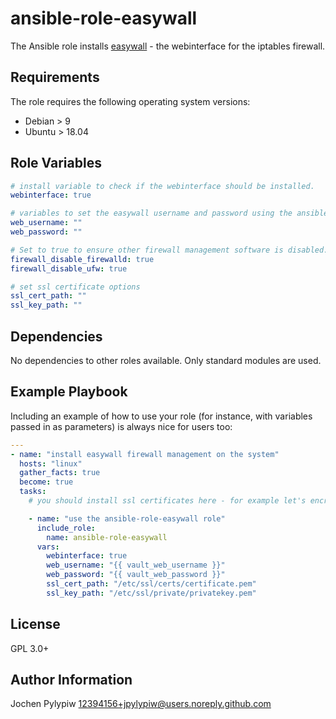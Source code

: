 # ansible-role-easywall

The Ansible role installs [easywall](https://github.com/jpylypiw/easywall) - the webinterface for the iptables firewall.

## Requirements

The role requires the following operating system versions:

- Debian > 9
- Ubuntu > 18.04

## Role Variables

```yaml
# install variable to check if the webinterface should be installed.
webinterface: true

# variables to set the easywall username and password using the ansible role
web_username: ""
web_password: ""

# Set to true to ensure other firewall management software is disabled.
firewall_disable_firewalld: true
firewall_disable_ufw: true

# set ssl certificate options
ssl_cert_path: ""
ssl_key_path: ""
```

## Dependencies

No dependencies to other roles available. Only standard modules are used.

## Example Playbook

Including an example of how to use your role (for instance, with variables passed in as parameters) is always nice for users too:

```yaml
---
- name: "install easywall firewall management on the system"
  hosts: "linux"
  gather_facts: true
  become: true
  tasks:
    # you should install ssl certificates here - for example let's encrypt

    - name: "use the ansible-role-easywall role"
      include_role:
        name: ansible-role-easywall
      vars:
        webinterface: true
        web_username: "{{ vault_web_username }}"
        web_password: "{{ vault_web_password }}"
        ssl_cert_path: "/etc/ssl/certs/certificate.pem"
        ssl_key_path: "/etc/ssl/private/privatekey.pem"
```

## License

GPL 3.0+

## Author Information

Jochen Pylypiw <12394156+jpylypiw@users.noreply.github.com>

